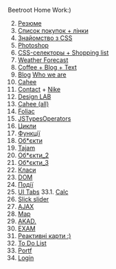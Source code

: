 Beetroot Home Work:)

02. <a href="https://nazar-melnychenko.github.io/beetroot/Les_02/index.html">Резюме</a><br>
03. <a href="https://nazar-melnychenko.github.io/beetroot/Les_03/index.html">Список покупок + лінки</a>
04. <a href="https://nazar-melnychenko.github.io/beetroot/Les_04/index.html">Знайомство з CSS</a>
05. <a href="https://nazar-melnychenko.github.io/beetroot/Les_05/index.html">Photoshop</a>
06. <a href="https://nazar-melnychenko.github.io/beetroot/Les_06/index.html">CSS-селекторы + Shopping list</a>
07. <a href="https://nazar-melnychenko.github.io/beetroot/Les_07/index.html">Weather Forecast</a>
08. <a href="https://nazar-melnychenko.github.io/beetroot/Les_08/index.html">Coffee + Blog + Text</a>
10. <a href="https://nazar-melnychenko.github.io/beetroot/Les_10/index.html">Blog</a> <a href="https://nazar-melnychenko.github.io/beetroot/Les_10/whoweare.html">Who we are</a>
11. <a href="https://nazar-melnychenko.github.io/beetroot/Les_11/index.html">Cahee</a> 
12. <a href="https://nazar-melnychenko.github.io/beetroot/Les_12/index.html">Contact</a> + <a href="https://nazar-melnychenko.github.io/beetroot/Les_12/nike.html">Nike</a>
13. <a href="https://nazar-melnychenko.github.io/beetroot/Les_13/index.html">Design LAB</a> 
14. <a href="https://nazar-melnychenko.github.io/beetroot/Les_14/dist/index.html">Cahee (all)</a> 
15. <a href="https://nazar-melnychenko.github.io/beetroot/Les_15/dist/index.html">Foliac</a> 
23. <a href="https://nazar-melnychenko.github.io/beetroot/Les_23/index.html">JSTypesOperators</a> 
24. <a href="https://nazar-melnychenko.github.io/beetroot/Les_24/index.html">Цикли</a> 
25. <a href="https://nazar-melnychenko.github.io/beetroot/Les_25/index.html">Функції</a> 
26. <a href="https://nazar-melnychenko.github.io/beetroot/Les_26/index.html">Об*єкти</a> 
27. <a href="https://nazar-melnychenko.github.io/beetroot/Les_27/dist/index.html">Tajam</a> 
28. <a href="https://nazar-melnychenko.github.io/beetroot/Les_28/index.html">Об*єкти_2</a> 
29. <a href="https://nazar-melnychenko.github.io/beetroot/Les_29/index.html">Об*єкти_3</a> 
30. <a href="https://nazar-melnychenko.github.io/beetroot/Les_30/index.html">Класи</a> 
31. <a href="https://nazar-melnychenko.github.io/beetroot/Les_31/index.html">DOM</a> 
32. <a href="https://nazar-melnychenko.github.io/beetroot/Les_32/index.html">Події</a> 
33. <a href="https://nazar-melnychenko.github.io/beetroot/Les_33/index.html">UI Tabs</a> 
33.1. <a href="https://nazar-melnychenko.github.io/beetroot/Les_33/calc.html">Calc</a> 
34. <a href="https://nazar-melnychenko.github.io/beetroot/Les_34/index.html">Slick slider</a> 
35. <a href="https://nazar-melnychenko.github.io/beetroot/Les_35/index.html">AJAX</a> 
36. <a href="https://nazar-melnychenko.github.io/beetroot/Les_36/index.html">Map</a> 
37. <a href="https://nazar-melnychenko.github.io/beetroot/Les_37/dist/index.html">AKAD.</a> 
38. <a href="https://nazar-melnychenko.github.io/beetroot/Les_38_EXAM/dist/index.html">EXAM</a> 
39. <a href="https://nazar-melnychenko.github.io/beetroot/les_39/build/index.html">Реактивні карти :)</a> 
40. <a href="https://nazar-melnychenko.github.io/beetroot/Les_40/build/index.html">To Do List</a> 
40. <a href="https://nazar-melnychenko.github.io/beetroot/Portf/dist/index.html">Portf</a> 
40. <a href="https://nazar-melnychenko.github.io/beetroot/Les_41/build/index.html">Login</a> 